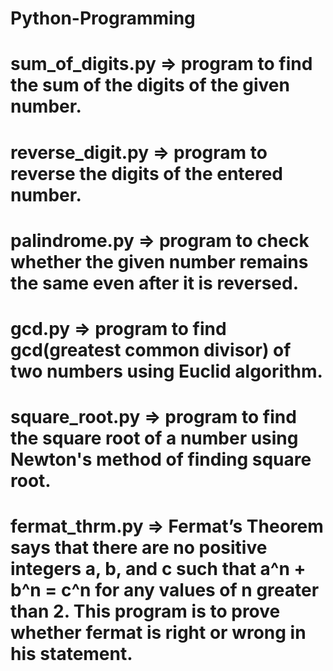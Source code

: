 # Python-Programming
# sum_of_digits.py => program to find the sum of the digits of the given number.
# reverse_digit.py => program to reverse the digits of the entered number.
# palindrome.py => program to check whether the given number remains the same even after it is reversed.
# gcd.py => program to find gcd(greatest common divisor) of two numbers using Euclid algorithm.
# square_root.py => program to find the square root of a number using Newton's method of finding square root.
# fermat_thrm.py => Fermat’s Theorem says that there are no positive integers a, b, and c such that a^n + b^n = c^n for any values of n greater than 2. This program is to prove whether fermat is right or wrong in his statement.
